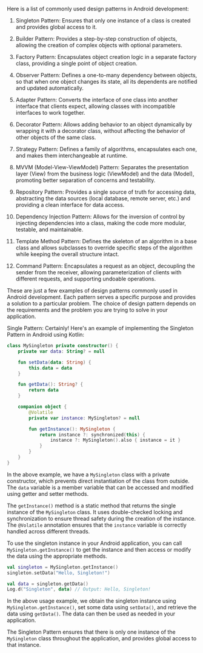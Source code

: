 Here is a list of commonly used design patterns in Android development:

1. Singleton Pattern: Ensures that only one instance of a class is created and provides global access to it.

2. Builder Pattern: Provides a step-by-step construction of objects, allowing the creation of complex objects with optional parameters.

3. Factory Pattern: Encapsulates object creation logic in a separate factory class, providing a single point of object creation.

4. Observer Pattern: Defines a one-to-many dependency between objects, so that when one object changes its state, all its dependents are notified and updated automatically.

5. Adapter Pattern: Converts the interface of one class into another interface that clients expect, allowing classes with incompatible interfaces to work together.

6. Decorator Pattern: Allows adding behavior to an object dynamically by wrapping it with a decorator class, without affecting the behavior of other objects of the same class.

7. Strategy Pattern: Defines a family of algorithms, encapsulates each one, and makes them interchangeable at runtime.

8. MVVM (Model-View-ViewModel) Pattern: Separates the presentation layer (View) from the business logic (ViewModel) and the data (Model), promoting better separation of concerns and testability.

9. Repository Pattern: Provides a single source of truth for accessing data, abstracting the data sources (local database, remote server, etc.) and providing a clean interface for data access.

10. Dependency Injection Pattern: Allows for the inversion of control by injecting dependencies into a class, making the code more modular, testable, and maintainable.

11. Template Method Pattern: Defines the skeleton of an algorithm in a base class and allows subclasses to override specific steps of the algorithm while keeping the overall structure intact.

12. Command Pattern: Encapsulates a request as an object, decoupling the sender from the receiver, allowing parameterization of clients with different requests, and supporting undoable operations.

These are just a few examples of design patterns commonly used in Android development. Each pattern serves a specific purpose and provides a solution to a particular problem. The choice of design pattern depends on the requirements and the problem you are trying to solve in your application.

Single Pattern:
Certainly! Here's an example of implementing the Singleton Pattern in Android using Kotlin:

```kotlin
class MySingleton private constructor() {
    private var data: String? = null

    fun setData(data: String) {
        this.data = data
    }

    fun getData(): String? {
        return data
    }

    companion object {
        @Volatile
        private var instance: MySingleton? = null

        fun getInstance(): MySingleton {
            return instance ?: synchronized(this) {
                instance ?: MySingleton().also { instance = it }
            }
        }
    }
}
```

In the above example, we have a `MySingleton` class with a private constructor, which prevents direct instantiation of the class from outside. The `data` variable is a member variable that can be accessed and modified using getter and setter methods.

The `getInstance()` method is a static method that returns the single instance of the `MySingleton` class. It uses double-checked locking and synchronization to ensure thread safety during the creation of the instance. The `@Volatile` annotation ensures that the `instance` variable is correctly handled across different threads.

To use the singleton instance in your Android application, you can call `MySingleton.getInstance()` to get the instance and then access or modify the data using the appropriate methods.

```kotlin
val singleton = MySingleton.getInstance()
singleton.setData("Hello, Singleton!")

val data = singleton.getData()
Log.d("Singleton", data) // Output: Hello, Singleton!
```

In the above usage example, we obtain the singleton instance using `MySingleton.getInstance()`, set some data using `setData()`, and retrieve the data using `getData()`. The data can then be used as needed in your application.

The Singleton Pattern ensures that there is only one instance of the `MySingleton` class throughout the application, and provides global access to that instance.


